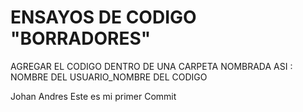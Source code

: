 # ENSAYOS DE CODIGO "BORRADORES"
AGREGAR EL CODIGO DENTRO DE UNA CARPETA NOMBRADA ASI : NOMBRE DEL USUARIO_NOMBRE DEL CODIGO

Johan Andres Este es mi primer Commit